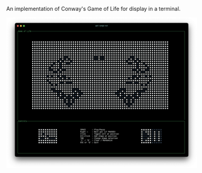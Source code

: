 An implementation of Conway's Game of Life for display in a terminal.  

![screenshot](screenshot2.png)